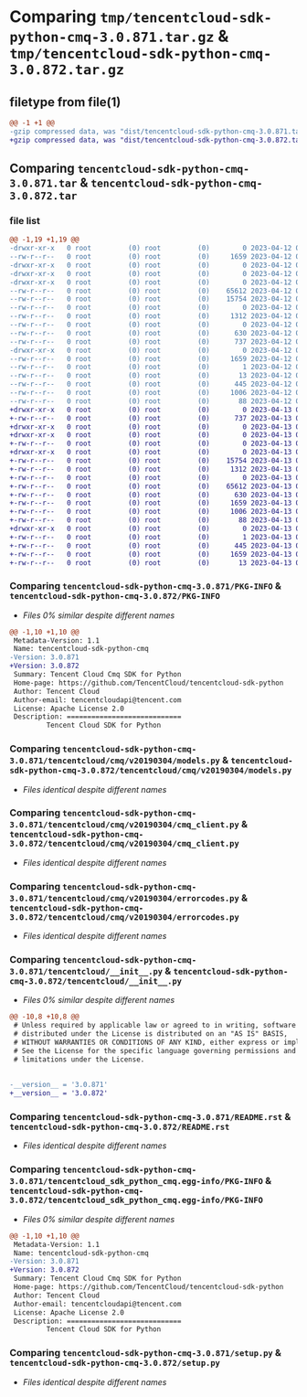 # Comparing `tmp/tencentcloud-sdk-python-cmq-3.0.871.tar.gz` & `tmp/tencentcloud-sdk-python-cmq-3.0.872.tar.gz`

## filetype from file(1)

```diff
@@ -1 +1 @@
-gzip compressed data, was "dist/tencentcloud-sdk-python-cmq-3.0.871.tar", last modified: Wed Apr 12 00:20:47 2023, max compression
+gzip compressed data, was "dist/tencentcloud-sdk-python-cmq-3.0.872.tar", last modified: Thu Apr 13 00:25:51 2023, max compression
```

## Comparing `tencentcloud-sdk-python-cmq-3.0.871.tar` & `tencentcloud-sdk-python-cmq-3.0.872.tar`

### file list

```diff
@@ -1,19 +1,19 @@
-drwxr-xr-x   0 root         (0) root         (0)        0 2023-04-12 00:20:47.000000 tencentcloud-sdk-python-cmq-3.0.871/
--rw-r--r--   0 root         (0) root         (0)     1659 2023-04-12 00:20:47.000000 tencentcloud-sdk-python-cmq-3.0.871/PKG-INFO
-drwxr-xr-x   0 root         (0) root         (0)        0 2023-04-12 00:20:47.000000 tencentcloud-sdk-python-cmq-3.0.871/tencentcloud/
-drwxr-xr-x   0 root         (0) root         (0)        0 2023-04-12 00:20:47.000000 tencentcloud-sdk-python-cmq-3.0.871/tencentcloud/cmq/
-drwxr-xr-x   0 root         (0) root         (0)        0 2023-04-12 00:20:47.000000 tencentcloud-sdk-python-cmq-3.0.871/tencentcloud/cmq/v20190304/
--rw-r--r--   0 root         (0) root         (0)    65612 2023-04-12 00:20:47.000000 tencentcloud-sdk-python-cmq-3.0.871/tencentcloud/cmq/v20190304/models.py
--rw-r--r--   0 root         (0) root         (0)    15754 2023-04-12 00:20:47.000000 tencentcloud-sdk-python-cmq-3.0.871/tencentcloud/cmq/v20190304/cmq_client.py
--rw-r--r--   0 root         (0) root         (0)        0 2023-04-12 00:20:47.000000 tencentcloud-sdk-python-cmq-3.0.871/tencentcloud/cmq/v20190304/__init__.py
--rw-r--r--   0 root         (0) root         (0)     1312 2023-04-12 00:20:47.000000 tencentcloud-sdk-python-cmq-3.0.871/tencentcloud/cmq/v20190304/errorcodes.py
--rw-r--r--   0 root         (0) root         (0)        0 2023-04-12 00:20:47.000000 tencentcloud-sdk-python-cmq-3.0.871/tencentcloud/cmq/__init__.py
--rw-r--r--   0 root         (0) root         (0)      630 2023-04-12 00:20:47.000000 tencentcloud-sdk-python-cmq-3.0.871/tencentcloud/__init__.py
--rw-r--r--   0 root         (0) root         (0)      737 2023-04-12 00:20:47.000000 tencentcloud-sdk-python-cmq-3.0.871/README.rst
-drwxr-xr-x   0 root         (0) root         (0)        0 2023-04-12 00:20:47.000000 tencentcloud-sdk-python-cmq-3.0.871/tencentcloud_sdk_python_cmq.egg-info/
--rw-r--r--   0 root         (0) root         (0)     1659 2023-04-12 00:20:47.000000 tencentcloud-sdk-python-cmq-3.0.871/tencentcloud_sdk_python_cmq.egg-info/PKG-INFO
--rw-r--r--   0 root         (0) root         (0)        1 2023-04-12 00:20:47.000000 tencentcloud-sdk-python-cmq-3.0.871/tencentcloud_sdk_python_cmq.egg-info/dependency_links.txt
--rw-r--r--   0 root         (0) root         (0)       13 2023-04-12 00:20:47.000000 tencentcloud-sdk-python-cmq-3.0.871/tencentcloud_sdk_python_cmq.egg-info/top_level.txt
--rw-r--r--   0 root         (0) root         (0)      445 2023-04-12 00:20:47.000000 tencentcloud-sdk-python-cmq-3.0.871/tencentcloud_sdk_python_cmq.egg-info/SOURCES.txt
--rw-r--r--   0 root         (0) root         (0)     1006 2023-04-12 00:20:47.000000 tencentcloud-sdk-python-cmq-3.0.871/setup.py
--rw-r--r--   0 root         (0) root         (0)       88 2023-04-12 00:20:47.000000 tencentcloud-sdk-python-cmq-3.0.871/setup.cfg
+drwxr-xr-x   0 root         (0) root         (0)        0 2023-04-13 00:25:51.000000 tencentcloud-sdk-python-cmq-3.0.872/
+-rw-r--r--   0 root         (0) root         (0)      737 2023-04-13 00:25:51.000000 tencentcloud-sdk-python-cmq-3.0.872/README.rst
+drwxr-xr-x   0 root         (0) root         (0)        0 2023-04-13 00:25:51.000000 tencentcloud-sdk-python-cmq-3.0.872/tencentcloud/
+drwxr-xr-x   0 root         (0) root         (0)        0 2023-04-13 00:25:51.000000 tencentcloud-sdk-python-cmq-3.0.872/tencentcloud/cmq/
+-rw-r--r--   0 root         (0) root         (0)        0 2023-04-13 00:25:51.000000 tencentcloud-sdk-python-cmq-3.0.872/tencentcloud/cmq/__init__.py
+drwxr-xr-x   0 root         (0) root         (0)        0 2023-04-13 00:25:51.000000 tencentcloud-sdk-python-cmq-3.0.872/tencentcloud/cmq/v20190304/
+-rw-r--r--   0 root         (0) root         (0)    15754 2023-04-13 00:25:51.000000 tencentcloud-sdk-python-cmq-3.0.872/tencentcloud/cmq/v20190304/cmq_client.py
+-rw-r--r--   0 root         (0) root         (0)     1312 2023-04-13 00:25:51.000000 tencentcloud-sdk-python-cmq-3.0.872/tencentcloud/cmq/v20190304/errorcodes.py
+-rw-r--r--   0 root         (0) root         (0)        0 2023-04-13 00:25:51.000000 tencentcloud-sdk-python-cmq-3.0.872/tencentcloud/cmq/v20190304/__init__.py
+-rw-r--r--   0 root         (0) root         (0)    65612 2023-04-13 00:25:51.000000 tencentcloud-sdk-python-cmq-3.0.872/tencentcloud/cmq/v20190304/models.py
+-rw-r--r--   0 root         (0) root         (0)      630 2023-04-13 00:25:51.000000 tencentcloud-sdk-python-cmq-3.0.872/tencentcloud/__init__.py
+-rw-r--r--   0 root         (0) root         (0)     1659 2023-04-13 00:25:51.000000 tencentcloud-sdk-python-cmq-3.0.872/PKG-INFO
+-rw-r--r--   0 root         (0) root         (0)     1006 2023-04-13 00:25:51.000000 tencentcloud-sdk-python-cmq-3.0.872/setup.py
+-rw-r--r--   0 root         (0) root         (0)       88 2023-04-13 00:25:51.000000 tencentcloud-sdk-python-cmq-3.0.872/setup.cfg
+drwxr-xr-x   0 root         (0) root         (0)        0 2023-04-13 00:25:51.000000 tencentcloud-sdk-python-cmq-3.0.872/tencentcloud_sdk_python_cmq.egg-info/
+-rw-r--r--   0 root         (0) root         (0)        1 2023-04-13 00:25:51.000000 tencentcloud-sdk-python-cmq-3.0.872/tencentcloud_sdk_python_cmq.egg-info/dependency_links.txt
+-rw-r--r--   0 root         (0) root         (0)      445 2023-04-13 00:25:51.000000 tencentcloud-sdk-python-cmq-3.0.872/tencentcloud_sdk_python_cmq.egg-info/SOURCES.txt
+-rw-r--r--   0 root         (0) root         (0)     1659 2023-04-13 00:25:51.000000 tencentcloud-sdk-python-cmq-3.0.872/tencentcloud_sdk_python_cmq.egg-info/PKG-INFO
+-rw-r--r--   0 root         (0) root         (0)       13 2023-04-13 00:25:51.000000 tencentcloud-sdk-python-cmq-3.0.872/tencentcloud_sdk_python_cmq.egg-info/top_level.txt
```

### Comparing `tencentcloud-sdk-python-cmq-3.0.871/PKG-INFO` & `tencentcloud-sdk-python-cmq-3.0.872/PKG-INFO`

 * *Files 0% similar despite different names*

```diff
@@ -1,10 +1,10 @@
 Metadata-Version: 1.1
 Name: tencentcloud-sdk-python-cmq
-Version: 3.0.871
+Version: 3.0.872
 Summary: Tencent Cloud Cmq SDK for Python
 Home-page: https://github.com/TencentCloud/tencentcloud-sdk-python
 Author: Tencent Cloud
 Author-email: tencentcloudapi@tencent.com
 License: Apache License 2.0
 Description: ============================
         Tencent Cloud SDK for Python
```

### Comparing `tencentcloud-sdk-python-cmq-3.0.871/tencentcloud/cmq/v20190304/models.py` & `tencentcloud-sdk-python-cmq-3.0.872/tencentcloud/cmq/v20190304/models.py`

 * *Files identical despite different names*

### Comparing `tencentcloud-sdk-python-cmq-3.0.871/tencentcloud/cmq/v20190304/cmq_client.py` & `tencentcloud-sdk-python-cmq-3.0.872/tencentcloud/cmq/v20190304/cmq_client.py`

 * *Files identical despite different names*

### Comparing `tencentcloud-sdk-python-cmq-3.0.871/tencentcloud/cmq/v20190304/errorcodes.py` & `tencentcloud-sdk-python-cmq-3.0.872/tencentcloud/cmq/v20190304/errorcodes.py`

 * *Files identical despite different names*

### Comparing `tencentcloud-sdk-python-cmq-3.0.871/tencentcloud/__init__.py` & `tencentcloud-sdk-python-cmq-3.0.872/tencentcloud/__init__.py`

 * *Files 0% similar despite different names*

```diff
@@ -10,8 +10,8 @@
 # Unless required by applicable law or agreed to in writing, software
 # distributed under the License is distributed on an "AS IS" BASIS,
 # WITHOUT WARRANTIES OR CONDITIONS OF ANY KIND, either express or implied.
 # See the License for the specific language governing permissions and
 # limitations under the License.
 
 
-__version__ = '3.0.871'
+__version__ = '3.0.872'
```

### Comparing `tencentcloud-sdk-python-cmq-3.0.871/README.rst` & `tencentcloud-sdk-python-cmq-3.0.872/README.rst`

 * *Files identical despite different names*

### Comparing `tencentcloud-sdk-python-cmq-3.0.871/tencentcloud_sdk_python_cmq.egg-info/PKG-INFO` & `tencentcloud-sdk-python-cmq-3.0.872/tencentcloud_sdk_python_cmq.egg-info/PKG-INFO`

 * *Files 0% similar despite different names*

```diff
@@ -1,10 +1,10 @@
 Metadata-Version: 1.1
 Name: tencentcloud-sdk-python-cmq
-Version: 3.0.871
+Version: 3.0.872
 Summary: Tencent Cloud Cmq SDK for Python
 Home-page: https://github.com/TencentCloud/tencentcloud-sdk-python
 Author: Tencent Cloud
 Author-email: tencentcloudapi@tencent.com
 License: Apache License 2.0
 Description: ============================
         Tencent Cloud SDK for Python
```

### Comparing `tencentcloud-sdk-python-cmq-3.0.871/setup.py` & `tencentcloud-sdk-python-cmq-3.0.872/setup.py`

 * *Files identical despite different names*

